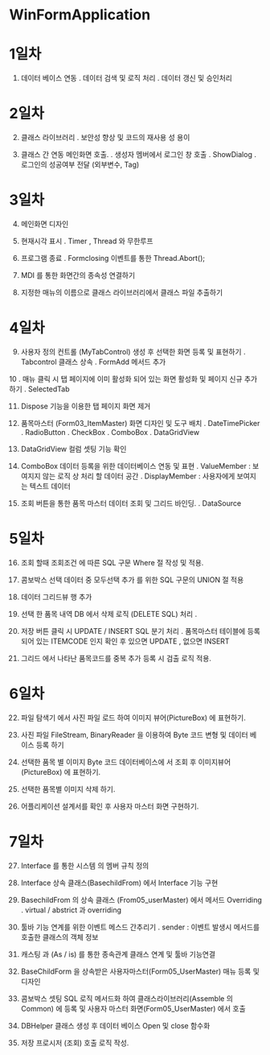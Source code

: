 # WinFormApplication

# 1일차
1. 데이터 베이스 연동
  . 데이터 검색 및 로직 처리 
  . 데이터 갱신 및 승인처리 

# 2일차
2. 클래스 라이브러리 
  . 보안성 향상 및 코드의 재사용 성 용이

3. 클래스 간 연동 메인화면 호출. 
  . 생성자 멤버에서 로그인 창 호출 
  . ShowDialog
  . 로그인의 성공여부 전달 (외부변수, Tag)

# 3일차
4. 메인화면 디자인 

5. 현재시각 표시 
  . Timer , Thread 와 무한루프

6. 프로그램 종료
 . Formclosing 이벤트를 통한 Thread.Abort();

7. MDI 를 통한 화면간의 종속성 연결하기

8. 지정한 매뉴의 이름으로 클래스 라이브러리에서 클래스 파일 추출하기

# 4일차
9. 사용자 정의 컨트롤 (MyTabControl) 생성 후 선택한 화면 등록 및 표현하기
   . Tabcontrol 클래스 상속 
   . FormAdd 메서드 추가

10 . 매뉴 클릭 시  탭 페이지에 이미 활성화 되어 있는 화면 활성화 및 페이지 신규 추가 하기 
   . SelectedTab

11. Dispose 기능을 이용한 탭 페이지 화면 제거 

12. 품목마스터 (Form03_ItemMaster) 화면 디자인 및 도구 배치 
   . DateTimePicker
   . RadioButton
   . CheckBox
   . ComboBox
   . DataGridView

13.  DataGridView 컬럼 셋팅 기능 확인

14.  ComboBox 데이터 등록을 위한 데이터베이스 연동 및 표현
   . ValueMember    : 보여지지 않는 로직 상 처리 할 데이터 공간
   . DisplayMember : 사용자에게 보여지는 텍스트 데이터

15. 조회 버튼을 통한 품목 마스터 데이터 조회 및 그리드 바인딩. 
  . DataSource

# 5일차
16. 조회 할때 조회조건 에 따른 SQL 구문 Where 절 작성 및 적용. 

17. 콤보박스 선택 데이터 중 모두선택 추가 를 위한 SQL 구문의 UNION 절 적용

18. 데이터 그리드뷰 행 추가 

19. 선택 한 품목 내역 DB 에서 삭제 로직 (DELETE SQL) 처리 . 

20. 저장 버튼 클릭 시 UPDATE / INSERT SQL 분기 처리 
  . 품목마스터 테이블에 등록되어 있는 ITEMCODE 인지 확인 후 있으면 UPDATE , 없으면 INSERT

21. 그리드 에서 나타난 품목코드를 중복 추가 등록 시 검출 로직 적용. 

# 6일차 
22. 파일 탐색기 에서 사진 파일 로드 하여 이미지 뷰어(PictureBox) 에 표현하기. 

23. 사진 파일 FileStream, BinaryReader 을 이용하여 Byte 코드 변형 및 데이터 베이스 등록 하기 

24. 선택한 품목 별 이미지 Byte 코드 데이터베이스에 서 조회 후 이미지뷰어(PictureBox) 에 표현하기. 

25. 선택한 품목별 이미지 삭제 하기.
26. 어플리케이션 설계서를 확인 후 사용자 마스터 화면 구현하기. 

# 7일차
27. Interface 를 통한 시스템 의 멤버 규칙 정의 

28. Interface 상속 클래스(BasechildFrom) 에서 Interface 기능 구현 
   
29. BasechildFrom 의 상속 클래스 (From05_userMaster) 에서 메서드 Overriding
  . virtual / abstrict  과 overriding

30. 툴바 기능 연계를 위한 이벤트 메스드 간추리기 
  . sender : 이벤트 발생시 메서드를 호출한 클래스의 객체 정보

31. 캐스팅 과 (As / is) 를 통한 종속관계 클래스 연계 및 툴바 기능연결

32. BaseChildForm 을 상속받은 사용자마스터(Form05_UserMaster) 매뉴 등록 및 
     디자인

33. 콤보박스 셋팅 SQL 로직 메서드화 하여 클래스라이브러리(Assemble 의 Common) 에 등록
    및 사용자 마스터 화면(Form05_UserMaster) 에서 호출

34. DBHelper 클래스 생성 후 데이터 베이스 Open 및 close 함수화

35. 저장 프로시저 (조회) 호출 로직 작성.
